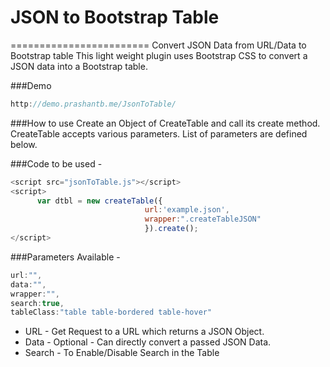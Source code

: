 # JSON to Bootstrap Table
========================
Convert JSON Data from URL/Data to Bootstrap table
This light weight plugin uses Bootstrap CSS to convert a JSON data into a Bootstrap table.

###Demo 
```javascript
http://demo.prashantb.me/JsonToTable/
```

###How to use
Create an Object of CreateTable and call its create method. CreateTable accepts various parameters. List of parameters are defined below.

###Code to be used - 

```javascript
<script src="jsonToTable.js"></script>
<script>
	  var dtbl = new createTable({
							  url:'example.json',
							  wrapper:".createTableJSON"
							  }).create();
</script>
```

###Parameters Available -

```javascript
url:"",
data:"",
wrapper:"",
search:true,
tableClass:"table table-bordered table-hover"
```

* URL - Get Request to a URL which returns a JSON Object.
* Data - Optional - Can directly convert a passed JSON Data.
* Search - To Enable/Disable Search in the Table
